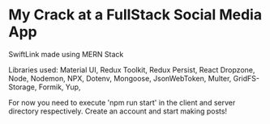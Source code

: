 # My Crack at a FullStack Social Media App
SwiftLink made using MERN Stack

Libraries used:
Material UI,
Redux Toolkit,
Redux Persist,
React Dropzone,
Node,
Nodemon,
NPX,
Dotenv,
Mongoose,
JsonWebToken,
Multer,
GridFS-Storage,
Formik,
Yup,

For now you need to execute 'npm run start' in the client and server directory respectively.
Create an account and start making posts!

